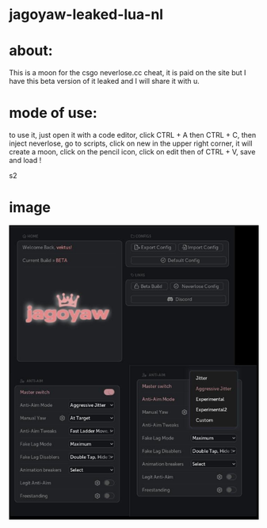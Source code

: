 # jagoyaw-leaked-lua-nl
# about:
This is a moon for the csgo neverlose.cc cheat, it is paid on the site but I have this beta version of it leaked and I will share it with u.

# mode of use:
to use it, just open it with a code editor, click CTRL + A then CTRL + C, then inject neverlose, go to scripts, click on new in the upper right corner, it will create a moon, click on the pencil icon, click on edit then of CTRL + V, save and load !

s2

# image

![0.jpg](https://github.com/XZNX5/jagoyaw-leaked-nl/raw/main/0.jpg)

